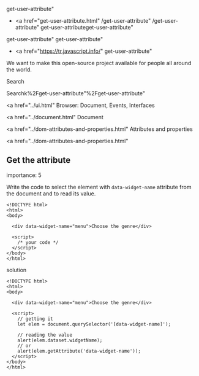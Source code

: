 get-user-attribute"

- <a href="get-user-attribute.html"
  /get-user-attribute"
  /get-user-attribute"
  get-user-attributeget-user-attribute"

<!-- -->

get-user-attribute"
get-user-attribute"

- <a href="https://tr.javascript.info/"
  get-user-attribute"

We want to make this open-source project available for people all around the world.

Search

Searchk%2Fget-user-attribute"%2Fget-user-attribute" </a>

<a href="../ui.html" Browser: Document, Events, Interfaces</span></a>

<a href="../document.html" Document</span></a>

<a href="../dom-attributes-and-properties.html" Attributes and properties</span></a>

<a href="../dom-attributes-and-properties.html"

## Get the attribute

<span class="task__importance" title="How important is the task, from 1 to 5">importance: 5</span>

Write the code to select the element with `data-widget-name` attribute from the document and to read its value.

<a href="get-user-attribute.html#" class="toolbar__button toolbar__button_run" title="show"></a>

<a href="get-user-attribute.html#" class="toolbar__button toolbar__button_edit" title="open in sandbox"></a>

    <!DOCTYPE html>
    <html>
    <body>

      <div data-widget-name="menu">Choose the genre</div>

      <script>
        /* your code */
      </script>
    </body>
    </html>

solution

<a href="get-user-attribute.html#" class="toolbar__button toolbar__button_run" title="show"></a>

<a href="get-user-attribute.html#" class="toolbar__button toolbar__button_edit" title="open in sandbox"></a>

    <!DOCTYPE html>
    <html>
    <body>

      <div data-widget-name="menu">Choose the genre</div>

      <script>
        // getting it
        let elem = document.querySelector('[data-widget-name]');

        // reading the value
        alert(elem.dataset.widgetName);
        // or
        alert(elem.getAttribute('data-widget-name'));
      </script>
    </body>
    </html>
